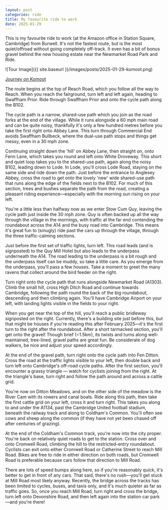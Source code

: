 ```yaml
---
layout: post
categories: ride
title: My favourite ride to work
date: 2025-01-29
---
```


This is my favourite ride to work (at the Amazon office in Station Square, Cambridge) from Burwell. It's not the fastest route, but is the most quiet/offroad without going completely off-track. It even has a bit of bonus gravel behind the new housing estate near the Newmarket Road Park and Ride. 

![Tour Image]({{ site.baseurl }}/images/posts/2025-01-29-komoot.png)

[Journey on Komoot](https://www.komoot.com/tour/2033994984?share_token=af8Vecpde8lza6Ec50DSMx8JB6MSCzWo7UYPJR6glW4lzrjJuz&ref=profile)

The route begins at the top of Reach Road, which you follow all the way to Reach. When you reach the fairground, turn left and left again, heading to Swaffham Prior. Ride through Swaffham Prior and onto the cycle path along the B102.

The cycle path is a narrow, shared-use path which you join as the road forks at the end of the village. While it runs alongside a 60 mph main road and can be quite noisy, thankfully it's only a few hundred metres before you take the first right onto Abbey Lane. This turn through Commercial End avoids Swaffham Bullbeck, where the dual-use path stops and things get messy, even in a 30 mph zone.

Continuing straight down the 'hill' on Abbey Lane, then straight on, onto Fenn Lane, which takes you round and left onto White Droveway. This short and quiet loop takes you to the shared-use path, again along the noisy B102, leading down to Lode. In Lode, you'll cross Lode Road, staying on the same side and ride down the path. Just before the entrance to Anglesey Abbey, cross the road to get onto the lovely 'new' wide shared-use path that runs along the edge of the fields next to the B102. For much of this section, trees and bushes separate the path from the road, creating a pleasant riding experience—especially with the morning sun rising on your left.

You're a little less than halfway now as we enter Stow Cum Quy, leaving the cycle path just inside the 30 mph zone. Quy is often backed up all the way through the village in the mornings, with traffic at the far end contending the roundabout across the A14 and the busy road into Cambridge. This means it's great fun to (smugly) ride past the cars up through the village, through the three traffic-calming sections.

Just before the first set of traffic lights, turn left. This road leads (and is signposted) to the Quy Mill Hotel but also leads to the underpass underneath the A14. The road leading to the underpass is a bit rough and the underpass itself can be muddy, so take a little care. As you emerge from the underpass, you'll pass a few houses. Take a moment to greet the many ravens that collect around the bird feeder on the right.

Turn right onto the cycle path that runs alongside Newmarket Road (A1303). Climb the small hill, cross High Ditch Road and continue towards Cambridge, following the path round the back of the big roundabout, descending and then climbing again. You'll have Cambridge Airport on your left, with landing lights visible in the fields to your right.

When you get near the top of the hill, you'll reach a public bridleway signposted on the right. Currently, there's a building site just before this, but that might be houses if you're reading this after February 2025—it's the first turn to the right after the roundabout. After a short tarmacked section, you'll get onto the gravel! Though brief (~1.5km), its twists and turns along well-maintained, tree-lined, gravel paths are great fun. Be considerate of dog walkers, be nice and adjust your speed accordingly.

At the end of the gravel path, turn right onto the cycle path into Fen Ditton. Cross the road at the traffic lights visible to your left, then double back and turn left onto Cambridge's off-road cycle paths. After the first section, you'll encounter a grassy triangle — watch for cyclists joining from the right. At the triangle's base, turn right and follow the path around and across a cattle grid.

You're now on Ditton Meadows, and on the other side of the meadow is the River Cam with its rowers and canal boats. Ride along this path, then take the first cattle grid on your left, cross it and turn right. This takes you along to and under the A1134, past the Cambridge United football stadium, beneath the railway track and along to Coldham's Common. You'll often see cows and sheep along the common (if they have not yet been chased off after centuries of grazing).

At the end of the Coldham's Common track, you're now into the city proper. You're back on relatively quiet roads to get to the station. Cross over and onto Cromwell Road, climbing the hill to the restricted-entry roundabout. Cyclists can exit onto either Cromwell Road or Catherine Street to reach Mill Road. Bikes are free to ride in either direction on both roads, but Cromwell Road is preferable because cars follow that direction to Mill Road.

There are lots of speed bumps along here, so if you're reasonably quick, it's better to get in front of any cars. That said, there's no rush—you'll get stuck at Mill Road most likely anyway. Recently, the bridge across the tracks has been limited to cycles, buses, and taxis only, and it's much quieter as far as traffic goes. So, once you reach Mill Road, turn right and cross the bridge, turn left onto Devonshire Road, and then left again into the station car park—and you're there!